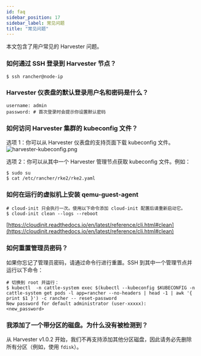 ```yaml
---
id: faq
sidebar_position: 17
sidebar_label: 常见问题
title: "常见问题"
---
```


本文包含了用户常见的 Harvester 问题。

### 如何通过 SSH 登录到 Harvester 节点？
```shell
$ ssh rancher@node-ip
```

### Harvester 仪表盘的默认登录用户名和密码是什么？
```shell
username: admin
password: # 首次登录时会提示你设置默认密码
```

### 如何访问 Harvester 集群的 kubeconfig 文件？

选项 1：你可以从 Harvester 仪表盘的支持页面下载 kubeconfig 文件。
![harvester-kubeconfig.png](/img/v1.2/harvester-kubeconfig.png)

选项 2：你可以从其中一个 Harvester 管理节点获取 kubeconfig 文件。例如：
```shell
$ sudo su
$ cat /etc/rancher/rke2/rke2.yaml
```

### 如何在运行的虚拟机上安装 qemu-guest-agent
```shell
# cloud-init 只会执行一次。使用以下命令添加 cloud-init 配置后请重新启动它。
$ cloud-init clean --logs --reboot
```
[https://cloudinit.readthedocs.io/en/latest/reference/cli.html#clean](https://cloudinit.readthedocs.io/en/latest/reference/cli.html#clean)

### 如何重置管理员密码？

如果你忘记了管理员密码，请通过命令行进行重置。SSH 到其中一个管理节点并运行以下命令：
```shell
# 切换到 root 并运行：
$ kubectl  -n cattle-system exec $(kubectl --kubeconfig $KUBECONFIG -n cattle-system get pods -l app=rancher --no-headers | head -1 | awk '{ print $1 }') -c rancher -- reset-password
New password for default administrator (user-xxxxx):
<new_password>
```

### 我添加了一个带分区的磁盘。为什么没有被检测到？

从 Harvester v1.0.2 开始，我们不再支持添加其他分区磁盘，因此请务必先删除所有分区（例如，使用 `fdisk`）。
